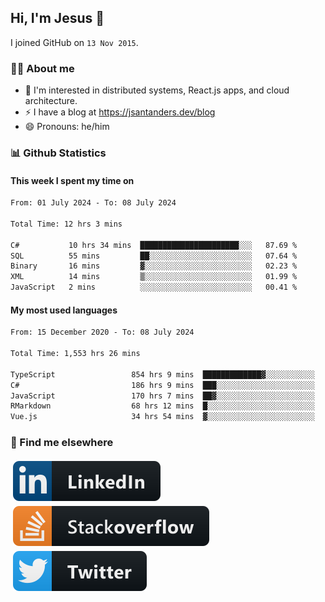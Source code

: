 ## Hi, I'm Jesus 👋

I joined GitHub on `13 Nov 2015`.

<!-- Talking about you -->

### 👨‍💻 About me

- 👦 I'm interested in distributed systems, React.js apps, and cloud architecture.
- ⚡️ I have a blog at <https://jsantanders.dev/blog>
- 😄 Pronouns: he/him

### 📊 Github Statistics

#### This week I spent my time on

<!--START_SECTION:weekly-->

```txt
From: 01 July 2024 - To: 08 July 2024

Total Time: 12 hrs 3 mins

C#           10 hrs 34 mins  ██████████████████████░░░   87.69 %
SQL          55 mins         ██░░░░░░░░░░░░░░░░░░░░░░░   07.64 %
Binary       16 mins         ▓░░░░░░░░░░░░░░░░░░░░░░░░   02.23 %
XML          14 mins         ▒░░░░░░░░░░░░░░░░░░░░░░░░   01.99 %
JavaScript   2 mins          ░░░░░░░░░░░░░░░░░░░░░░░░░   00.41 %
```

<!--END_SECTION:weekly-->

#### My most used languages

<!--START_SECTION:alltime-->

```txt
From: 15 December 2020 - To: 08 July 2024

Total Time: 1,553 hrs 26 mins

TypeScript                 854 hrs 9 mins  █████████████▓░░░░░░░░░░░   54.98 %
C#                         186 hrs 9 mins  ███░░░░░░░░░░░░░░░░░░░░░░   11.98 %
JavaScript                 170 hrs 7 mins  ██▓░░░░░░░░░░░░░░░░░░░░░░   10.95 %
RMarkdown                  68 hrs 12 mins  █░░░░░░░░░░░░░░░░░░░░░░░░   04.39 %
Vue.js                     34 hrs 54 mins  ▓░░░░░░░░░░░░░░░░░░░░░░░░   02.25 %
```

<!--END_SECTION:alltime-->

### 📢 Find me elsewhere

<p>
  <a target="_blank" href="https://linkedin.com/in/jsantanders">
    <img src="https://github.com/jsantanders/jsantanders/blob/master/img/linkedin.svg" alt="LinkedIn" style="vertical-align:top; margin:4px">
  </a>
  
  <a target="_blank" href="https://stackoverflow.com/users/7318331/jesus-santander">
    <img src="https://github.com/jsantanders/jsantanders/blob/master/img/stackoverflow.svg" alt="StackOverflow" style="vertical-align:top; margin:4px">
  </a>
  
  <a target="_blank" href="http://twitter.com/jsantanders">
    <img src="https://github.com/jsantanders/jsantanders/blob/master/img/twitter.svg" alt="Twitter" style="vertical-align:top; margin:4px">
  </a>
</p>
